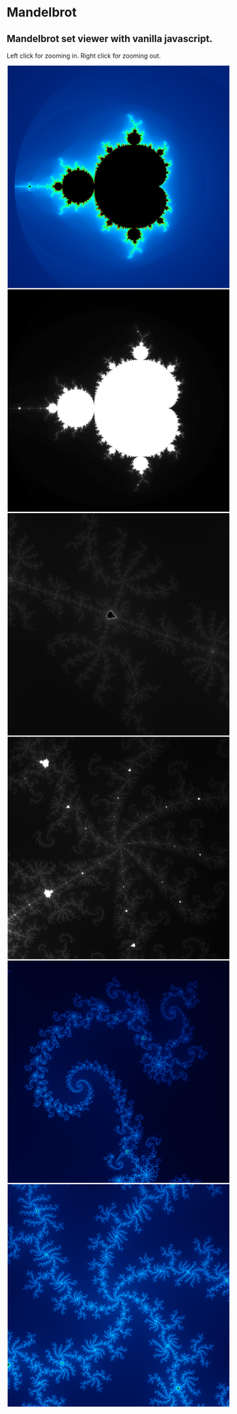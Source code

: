 # Mandelbrot

## Mandelbrot set viewer with vanilla javascript.

Left click for zooming in. Right click for zooming out.

<p align="center">
  <img src="https://github.com/hypertensiune/Mandelbrot/blob/main/screenshots/mandelbrot1.png" width="500" height="500"/>
  <img src="https://github.com/hypertensiune/Mandelbrot/blob/main/screenshots/mandelbrot8.png" width="500" height="500"/>
  <br>
  <img src="https://github.com/hypertensiune/Mandelbrot/blob/main/screenshots/mandelbrot3.png" width="500" height="500"/>
  <img src="https://github.com/hypertensiune/Mandelbrot/blob/main/screenshots/mandelbrot5.png" width="500" height="500"/>
  <br>
  <img src="https://github.com/hypertensiune/Mandelbrot/blob/main/screenshots/mandelbrot6.png" width="500" height="500"/>
  <img src="https://github.com/hypertensiune/Mandelbrot/blob/main/screenshots/mandelbrot9.png" width="500" height="500"/>
</p>
